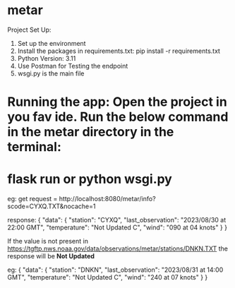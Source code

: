 # metar
Project Set Up:

1. Set up the environment
2. Install the packages in requirements.txt: 
pip install -r requirements.txt 
3. Python Version: 3.11
4. Use Postman for Testing the endpoint
5. wsgi.py is the main file

**Running the app**: Open the project in you fav ide. 
Run the below command in the metar directory in the terminal:
===========================
flask run or python wsgi.py
===========================
eg: 
get request = http://localhost:8080/metar/info?scode=CYXQ.TXT&nocache=1

response:
{
    "data": {
        "station": "CYXQ",
        "last_observation": "2023/08/30 at 22:00 GMT",
        "temperature": "Not Updated C",
        "wind": "090 at 04 knots"
    }
}

If the value is not present in https://tgftp.nws.noaa.gov/data/observations/metar/stations/DNKN.TXT
the response will be **Not Updated**

eg: 
{
    "data": {
        "station": "DNKN",
        "last_observation": "2023/08/31 at 14:00 GMT",
        "temperature": "Not Updated C",
        "wind": "240 at 07 knots"
    }
}